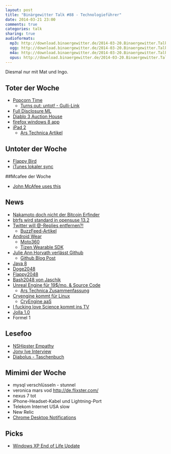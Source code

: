 ```yaml
---
layout: post
title: "Binärgewitter Talk #88 - Technologieführer"
date: 2014-03-21 23:00
comments: true
categories: talk
sharing: true
audioformats:
  mp3: http://download.binaergewitter.de/2014-03-20.Binaergewitter.Talk.88.mp3
  ogg: http://download.binaergewitter.de/2014-03-20.Binaergewitter.Talk.88.ogg
  m4a: http://download.binaergewitter.de/2014-03-20.Binaergewitter.Talk.88.m4a
  opus: http://download.binaergewitter.de/2014-03-20.Binaergewitter.Talk.88.opus
---
```

Diesmal nur mit Mat und Ingo.

## Toter der Woche
- [Popcorn Time]( http://getpopcornti.me/ )
    * [Turns out: untot! - Gulli-Link]( http://www.gulli.com/news/23508-popcorn-time-erst-eingestampft-jetzt-wieder-am-start-2014-03-17 )
- [Full Disclosure ML](http://www.heise.de/newsticker/meldung/Mailingliste-Full-Disclosure-macht-dicht-2150127.html )
- [Diablo 3 Auction House]( http://arstechnica.com/gaming/2014/03/diablo-3-says-goodbye-and-good-riddance-to-the-auction-house/ )
- [firefox windows 8 app]( http://www.theverge.com/2014/3/15/5512324/mozilla-cancels-metro-mode-firefox-browser-for-windows-8 )
- [iPad 2]( http://www.apple.com/pr/library/2014/03/18Apple-Updates-Most-Affordable-9-7-inch-iPad-with-Retina-display-Improved-Cameras-Enhanced-Performance-Now-Available-Starting-at-399.html )
    * [Ars Technica Artikel]( http://arstechnica.com/apple/2014/03/apple-resurrects-the-ipad-4-at-399-retires-the-ipad-2-at-long-last/ )

## Untoter der Woche
* [Flappy Bird](http://www.heise.de/newsticker/meldung/Flappy-Bird-wohl-bald-wieder-erhaeltlich-2151155.html )
* [iTunes lokaler sync](http://www.heise.de/newsticker/meldung/iTunes-Lokaler-Datenabgleich-mit-iOS-Geraeten-kehrt-zurueck-2149856.html )

##Mcafee der Woche
- [John McAfee uses this](http://john.mcafee.usesthis.com/ )

## News
- [Nakamoto doch nicht der Bitcoin Erfinder]( http://www.golem.de/news/bitcoin-erfinder-dorian-nakamoto-dementiert-offiziell-1403-105188.html )
- [btrfs wird standard in opensuse 13.2]( https://news.opensuse.org/2014/03/19/development-for-13-2-kicks-off/ )
- [Twitter will @-Replies entfernen?!]( http://thenextweb.com/twitter/2014/03/20/twitter-latest-experiment-hints-that-it-will-remove-replies-from-its-service/ )
    * [BuzzFeed-Artikel]( http://www.buzzfeed.com/charliewarzel/is-twitter-phasing-out-hashtags-and-at-replies )
- [Android Wear]( http://developer.android.com/wear/index.html )
    * [Moto360]( http://moto360.motorola.com/ )
    * [Tizen Wearable SDK](http://www.pro-linux.de/news/1/20898/android-wear-und-tizen-wearable-sdk.html )
- [Julie Ann Horvath verlässt Github]( http://techcrunch.com/2014/03/15/julie-ann-horvath-describes-sexism-and-intimidation-behind-her-github-exit/ )
    * [Github Blog Post]( https://github.com/blog/1800-update-on-julie-horvath-s-departure )
- [Java 8]( http://www.oracle.com/technetwork/java/javase/8-whats-new-2157071.html )
- [Doge2048]( http://doge2048.com/ )
- [Flappy2048]( http://hczhcz.github.io/Flappy-2048/ )
- [Bash2048 von Jaschik]( https://raw.githubusercontent.com/mydzor/bash2048/master/bash2048.sh )
- [Unreal Engine für 19$/mo. & Source Code]( https://www.unrealengine.com/ )
    * [Ars Technica Zusammenfassung]( http://arstechnica.com/gaming/2014/03/unreal-engine-4-now-available-as-19month-subscription-with-5-royalty/ )
- [Cryengine kommt für Linux]( http://www.computerbase.de/2014-03/die-cryengine-von-crytek-kommt-fuer-linux/ )
    * [CryEngine aaS]( http://cryengine.com/news/crytek-announces-its-cryengine-as-a-service-program )
- [I fucking love Science kommt ins TV]( http://www.theverge.com/2014/3/10/5490056/i-fucking-love-science-tv-show )
- [Jolla 1.0]( http://www.heise.de/open/meldung/Jollaphone-Update-Sailfish-OS-verlaesst-die-Betaphase-2150229.html )
- Formel 1

## Lesefoo

- [NSHipster Empathy]( http://nshipster.com/empathy/ )
- [Jony Ive Interview]( http://time.com/jonathan-ive-apple-interview/ )
- [Diabolus - Taschenbuch](http://www.amazon.de/gp/product/3404157621/ref=as_li_ss_tl?ie=UTF8&camp=1638&creative=19454&creativeASIN=3404157621&linkCode=as2&tag=trektrip )

## Mimimi der Woche
- mysql verschlüsseln - stunnel
- veronica mars vod http://de.flixster.com/
- nexus 7 tot
- iPhone-Headset-Kabel und Lightning-Port
- Telekom Internet USA slow
- New Relic
- [Chrome Desktop Notifications]( https://productforums.google.com/forum/#!topic/chrome/oYp5lXA3dhg%5B1-25-false%5D )

## Picks

- [Windows XP End of Life Update]( https://twitter.com/tapbot_paul/status/446678653988900864 )

